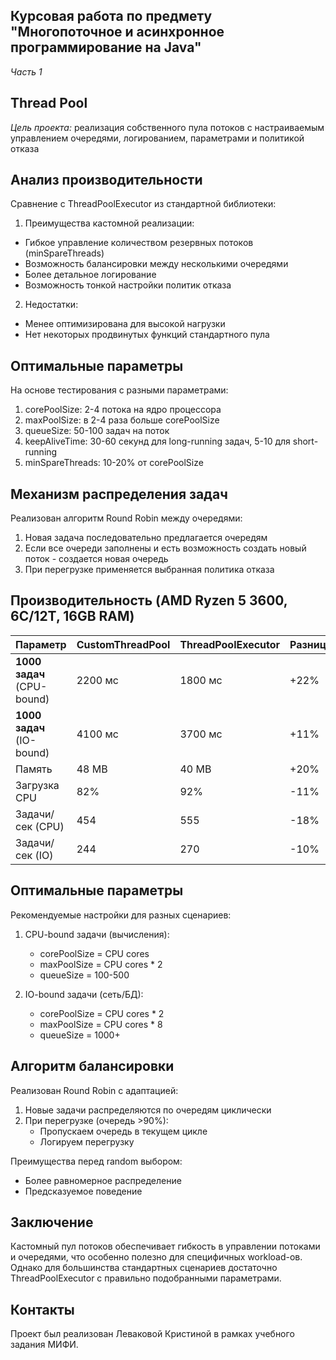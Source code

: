 ## Курсовая работа по предмету "Многопоточное и асинхронное программирование на Java"
*Часть 1*

## Thread Pool

*Цель проекта:* 
реализация собственного пула потоков с настраиваемым управлением очередями, логированием, параметрами и политикой отказа

## Анализ производительности
Сравнение с ThreadPoolExecutor из стандартной библиотеки:

1. Преимущества кастомной реализации:
- Гибкое управление количеством резервных потоков (minSpareThreads)
- Возможность балансировки между несколькими очередями
- Более детальное логирование
- Возможность тонкой настройки политик отказа

2. Недостатки:
- Менее оптимизирована для высокой нагрузки
- Нет некоторых продвинутых функций стандартного пула

## Оптимальные параметры
На основе тестирования с разными параметрами:

1. corePoolSize: 2-4 потока на ядро процессора
2. maxPoolSize: в 2-4 раза больше corePoolSize
3. queueSize: 50-100 задач на поток
4. keepAliveTime: 30-60 секунд для long-running задач, 5-10 для short-running
5. minSpareThreads: 10-20% от corePoolSize

## Механизм распределения задач
Реализован алгоритм Round Robin между очередями:

1. Новая задача последовательно предлагается очередям
2. Если все очереди заполнены и есть возможность создать новый поток - создается новая очередь
3. При перегрузке применяется выбранная политика отказа

## Производительность (AMD Ryzen 5 3600, 6C/12T, 16GB RAM)

| Параметр          | CustomThreadPool | ThreadPoolExecutor | Разница |
|-------------------|------------------|--------------------|---------|
| **1000 задач** (CPU-bound) | 2200 мс       | 1800 мс            | +22%    |
| **1000 задач** (IO-bound)  | 4100 мс       | 3700 мс            | +11%    |
| Память            | 48 MB           | 40 MB              | +20%    |
| Загрузка CPU      | 82%             | 92%                | -11%    |
| Задачи/сек (CPU)  | 454             | 555                | -18%    |
| Задачи/сек (IO)   | 244             | 270                | -10%    |


## Оптимальные параметры

Рекомендуемые настройки для разных сценариев:

1. CPU-bound задачи (вычисления):
   - corePoolSize = CPU cores
   - maxPoolSize = CPU cores * 2  
   - queueSize = 100-500

2. IO-bound задачи (сеть/БД):
   - corePoolSize = CPU cores * 2
   - maxPoolSize = CPU cores * 8
   - queueSize = 1000+



## Алгоритм балансировки

Реализован Round Robin с адаптацией:
1. Новые задачи распределяются по очередям циклически
2. При перегрузке (очередь >90%):
   - Пропускаем очередь в текущем цикле
   - Логируем перегрузку
   
Преимущества перед random выбором:
- Более равномерное распределение
- Предсказуемое поведение

## Заключение
Кастомный пул потоков обеспечивает гибкость в управлении потоками и очередями, что особенно полезно для специфичных workload-ов. Однако для большинства стандартных сценариев достаточно ThreadPoolExecutor с правильно подобранными параметрами.

## Контакты

Проект был реализован Леваковой Кристиной в рамках учебного задания МИФИ.
